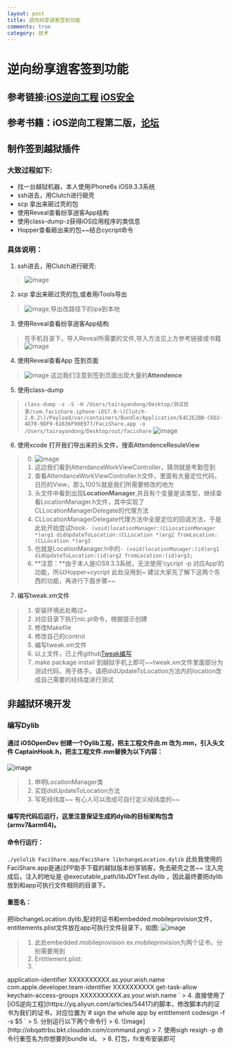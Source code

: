 ```yaml
---
layout: post
title: 逆向纷享逍客签到功能
comments: true
category: 技术
---
```


# 逆向纷享逍客签到功能
## 参考链接:[iOS逆向工程](https://yq.aliyun.com/articles/54417) [iOS安全](http://security.ios-wiki.com/)
## 参考书籍：iOS逆向工程第二版，[论坛](http://iosre.com/)
## 制作签到越狱插件
###  大致过程如下:

* 找一台越狱机器，本人使用iPhone6s iOS9.3.3系统
* ssh进去，用Clutch进行砸壳
* scp 拿出来砸过壳的包
* 使用Reveal查看纷享逍客App结构
* 使用class-dump-z获得iOS应用程序的类信息
* Hopper查看砸出来的包~~结合cycript命令

###  具体说明：

1. ssh进去，用Clutch进行砸壳:
> ![image](http://obqattrbu.bkt.clouddn.com/Clutch.png)
2. scp 拿出来砸过壳的包,或者用iTools导出
>  ![image](http://obqattrbu.bkt.clouddn.com/path.png),导出改路径下的ipa到本地
3. 使用Reveal查看纷享逍客App结构
> 在手机目录下，导入Reveal所需要的文件,导入方法见上方参考链接或书籍
> ![image](http://obqattrbu.bkt.clouddn.com/Reveal.png)
4. 使用Reveal查看App 签到页面
> ![image](http://obqattrbu.bkt.clouddn.com/reveal1.png)
> 这边我们注意到签到页面出现大量的**Attendence**
5. 使用class-dump
> `class-dump -s -S -H /Users/tairayandong/Desktop/测试目录/com.facishare.iphone-iOS7.0-\(Clutch-2.0.2\)/Payload/var/containers/Bundle/Application/E4C2E2BB-C6D2-4D70-9DF9-61636F90E977/FaciShare.app -o /Users/tairayandong/Desktop/out/facishare`
> ![image](http://obqattrbu.bkt.clouddn.com/class-dump.png)
6. 使用xcode 打开我们导出来的头文件，搜索AttendenceResuleView
> 0. ![image](http://obqattrbu.bkt.clouddn.com/xcodesearch.png)
> 1. 这边我们看到AttendanceWorkViewController，猜测就是考勤签到
> 2. 查看AttendanceWorkViewController.h文件，里面有大量定位代码，日历的View，那么100%就是我们所需要修改的地方
> 3. 头文件中看到出现**LocationManager**,并且有个变量是该类型，继续查看LocationManager.h文件，其中实现了CLLocationManagerDelegate的代理方法
> 4. CLLocationManagerDelegate代理方法中全是定位的回调方法，于是此处开始尝试hook`- (void)locationManager:(CLLocationManager *)arg1 didUpdateToLocation:(CLLocation *)arg2 fromLocation:(CLLocation *)arg3`             
> 5. 也就是LocationManager.h中的`- (void)locationManager:(id)arg1 didUpdateToLocation:(id)arg2 fromLocation:(id)arg3;`
> 6. **注意：**由于本人是iOS9.3.3系统，无法使用’cycript -p 对应App‘的功能，所以Hopper+cycript 此处没用到~ 建议大家先了解下这两个东西的功能，再进行下面步骤~~
7. 编写tweak.xm文件
> 1. 安装环境此处略过~
> 2. 对应目录下执行nic.pl命令，根据提示创建
> 3. 修改Makefile
> 4. 修改自己的control
> 5. 编写tweak.xm文件
> 6. 以上文件，已上传github[Tweak编写](https://github.com/bluesea/changeLocation)
> 7. make package install 到越狱手机上即可~~tweak.xm文件里面部分为测试代码，用于练手。请把didUpdateToLocation方法内的location改成自己需要的经纬度进行测试

## 非越狱环境开发
### 编写Dylib
#### 通过 iOSOpenDev 创建一个Dylib工程，把主工程文件由.m 改为.mm，引入头文件 CaptainHook.h，把主工程文件.mm替换为以下内容：
![image](http://obqattrbu.bkt.clouddn.com/dylib.png)
> 1. 申明LocationManager类
> 2. 实现didUpdateToLocation方法
> 3. 写死经纬度~~ 有心人可以改成可自行定义经纬度的~~

#### 编写完代码后运行，这里注意保证生成的dylib的目标架构包含(armv7&arm64)。

#### 命令行运行：
`./yololib FaciShare.app/FaciShare libchangeLocation.dylib`
此处我使用的FaciShare.app是通过PP助手下载的越狱版本纷享销客，免去砸壳之苦~~
注入完成后，注入的地址是 @executable_path/libJDYTest.dylib ，因此最终要把dylib放到和app可执行文件相同的目录下。

#### 重签名：
把libchangeLocation.dylib,配对的证书和embedded.mobileprovision文件，entitlements.plist文件放在app可执行文件目录下，如图:
![image](http://obqattrbu.bkt.clouddn.com/file.png)
> 1. 此处embedded.mobileprovision ex.mobileprovision为两个证书，分别需要用到
> 2. Entitlement.plist:
> 3. `<?xml version="1.0" encoding="UTF-8"?>
<!DOCTYPE plist PUBLIC "-//Apple//DTD PLIST 1.0//EN" "http://www.apple.com/DTDs/PropertyList-1.0.dtd">
<plist version="1.0">
<dict>
  <key>application-identifier</key>
  <string>XXXXXXXXXX.as.your.wish.name</string>
  <key>com.apple.developer.team-identifier</key>
  <string>XXXXXXXXXX</string>
  <key>get-task-allow</key>
  <true/>
  <key>keychain-access-groups</key>
  <array>
      <string>XXXXXXXXXX.as.your.wish.name</string>
  </array>
</dict>
</plist>
`
> 4. 直接使用了[iOS逆向工程](https://yq.aliyun.com/articles/54417)的脚本，修改脚本内的证书为我们的证书，对应位置为`# sign the whole app by entitlement codesign -f -s $5 `
> 5. 分别运行以下两个命令行
> 6. ![image](http://obqattrbu.bkt.clouddn.com/command.png)
> 7. 使用sigh resigh -p 命令行重签名为你想要的bundle id。
> 8. 打包，fir发布安装即可